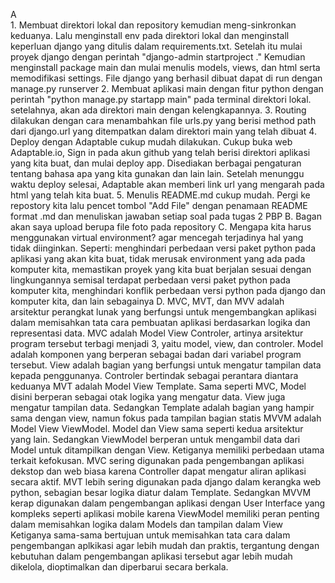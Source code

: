 A   
    1. Membuat direktori lokal dan repository kemudian meng-sinkronkan keduanya. Lalu menginstall env pada direktori lokal dan menginstall keperluan django yang ditulis dalam requirements.txt. Setelah itu mulai proyek django dengan perintah "django-admin startproject <nama proyek> ." Kemudian menginstall package main dan mulai menulis models, views, dan html serta memodifikasi settings. File django yang berhasil dibuat dapat di run dengan manage.py runserver
    2. Membuat aplikasi main dengan fitur python dengan perintah "python manage.py startapp main" pada terminal direktori lokal. setelahnya, akan ada direktori main dengan kelengkapannya.
    3. Routing dilakukan dengan cara menambahkan file urls.py yang berisi method path dari django.url yang ditempatkan dalam direktori main yang telah dibuat
    4. Deploy dengan Adaptable cukup mudah dilakukan. Cukup buka web Adaptable.io, Sign in pada akun github yang telah berisi direktori aplikasi yang kita buat, dan mulai deploy app. Disediakan berbagai pengaturan tentang bahasa apa yang kita gunakan dan lain lain. Setelah menunggu waktu deploy selesai, Adaptable akan memberi link url yang mengarah pada html yang telah kita buat.
    5. Menulis README.md cukup mudah. Pergi ke repostory kita lalu pencet tombol "Add File" dengan penamaan README format .md dan menuliskan jawaban setiap soal pada tugas 2 PBP
B.
    Bagan akan saya upload berupa file foto pada repository
C.
    Mengapa kita harus menggunakan virtual environment? agar mencegah terjadinya hal yang tidak diinginkan. Seperti: menghindari perbedaan versi paket python pada aplikasi yang akan kita buat, tidak merusak environment yang ada pada komputer kita, memastikan proyek yang kita buat berjalan sesuai dengan lingkungannya semisal terdapat perbedaan versi paket python pada komputer kita, menghindari konflik perbedaan versi python pada django dan komputer kita, dan lain sebagainya
D. 
    MVC, MVT, dan MVV adalah arsitektur perangkat lunak yang berfungsi untuk mengembangkan aplikasi dalam memisahkan tata cara pembuatan aplikasi berdasarkan logika dan representasi data.
    MVC adalah Model View Controler, artinya arsitektur program tersebut terbagi menjadi 3, yaitu model, view, dan controler. Model adalah komponen yang berperan sebagai badan dari variabel program tersebut. View adalah bagian yang berfungsi untuk mengatur tampilan data kepada penggunanya. Controler bertindak sebagai perantara diantara keduanya
    MVT adalah Model View Template. Sama seperti MVC, Model disini berperan sebagai otak logika yang mengatur data. View juga mengatur tampilan data. Sedangkan Template adalah bagian yang hampir sama dengan view, namun fokus pada tampilan bagian statis
    MVVM adalah Model View ViewModel. Model dan View sama seperti kedua arsitektur yang lain. Sedangkan ViewModel berperan untuk mengambil data dari Model untuk ditampilkan dengan View.
    Ketiganya memiliki perbedaan utama terkait kefokusan. MVC sering digunakan pada pengembangan aplikasi dekstop dan web biasa karena Controller dapat mengatur aliran aplikasi secara aktif. MVT lebih sering digunakan pada django dalam kerangka web python, sebagian besar logika diatur dalam Template. Sedangkan MVVM kerap digunakan dalam pengembangan aplikasi dengan User Interface yang kompleks seperti aplikasi mobile karena ViewModel memiliki peran penting dalam memisahkan logika dalam Models dan tampilan dalam View
    Ketiganya sama-sama bertujuan untuk memisahkan tata cara dalam pengembangan aplkikasi agar lebih mudah dan praktis, tergantung dengan kebutuhan dalam pengembangan aplikasi tersebut agar lebih mudah dikelola, dioptimalkan dan diperbarui secara berkala.
